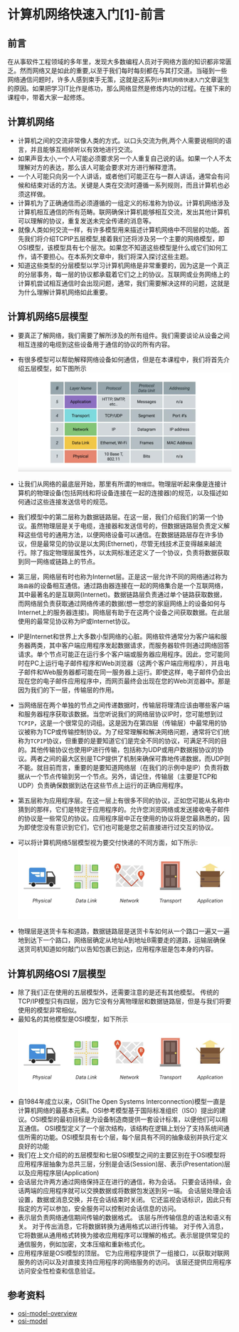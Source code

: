 # 计算机网络快速入门[1]-前言

## 前言
在从事软件工程领域的多年里，发现大多数编程人员对于网络方面的知识都非常匮乏。然而网络又是如此的重要,以至于我们每时每刻都在与其打交道。当碰到一些网络通信问题时，许多人感到束手无策，这就是这系列`计算机网络快速入门`文章诞生的原因。如果把学习IT比作是练功，那么网络显然是修炼内功的过程。在接下来的课程中，带着大家一起修炼。

## 计算机网络
* 计算机之间的交流非常像人类的方式。以口头交流为例,两个人需要说相同的语言，并且能够互相倾听以有效地进行交流。
* 如果声音太小,一个人可能必须要求另一个人重复自己说的话。如果一个人不太理解对方的表达，那么该人可能会要求对方进行解释澄清。
* 一个人可能只向另一个人讲话，或者他们可能正在与一群人讲话，通常会有问候和结束对话的方法。关键是人类在交流时遵循一系列规则，而且计算机也必须这样做。
* 计算机为了正确通信而必须遵循的一组定义的标准称为协议。计算机网络涉及计算机相互通信的所有范畴。联网确保计算机能够相互交流，发出其他计算机可以理解的协议，重复发送未完全传递的消息等。
* 就像人类如何交流一样，有许多模型用来描述计算机网络中不同层的功能。首先我们将介绍TCPIP五层模型,接着我们还将涉及另一个主要的网络模型，即OSI模型，该模型具有七个层次。如果您不知道这些模型是什么或它们如何工作，请不要担心。在本系列文章中，我们将深入探讨这些主题。
* 知道这些类型的分层模型以学习计算机网络是非常重要的，因为这是一个真正的分层事务，每一层的协议都承载着它们之上的协议。互联网或业务网络上的计算机尝试相互通信时会出现问题，通常，我们需要解决这样的问题，这就是为什么理解计算机网络如此重要。

## 计算机网络5层模型
* 要真正了解网络，我们需要了解所涉及的所有组件。我们需要谈论从设备之间相互连接的电缆到这些设备用于通信的协议的所有内容。
* 有很多模型可以帮助解释网络设备如何通信，但是在本课程中，我们将首先介绍五层模型，如下图所示
![image](../image/[1.1].png)

* 让我们从网络的最底层开始，那里有所谓的`物理层`。物理层听起来像是连接计算机的物理设备(包括网线和将设备连接在一起的连接器)的规范，以及描述如何通过这些连接发送信号的规范。
* 我们模型中的第二层称为数据链路层。在这一层，我们介绍我们的第一个协议。虽然物理层是关于电缆，连接器和发送信号的，但数据链路层负责定义解释这些信号的通用方法，以便网络设备可以通信。在数据链路层存在许多协议，但是最常见的协议是以太网(Ethernet)，尽管无线技术正变得越来越流行。除了指定物理层属性外，以太网标准还定义了一个协议，负责将数据获取到同一网络或链路上的节点。
* 第三层，网络层有时也称为Internet层。正是这一层允许不同的网络通过称为`路由器`的设备相互通信。通过路由器连接在一起的网络集合是一个互联网络，其中最著名的是互联网(Internet)。数据链路层负责通过单个链路获取数据，而网络层负责获取通过网络传递的数据(想一想您的家庭网络上的设备如何与Internet上的服务器连接)。网络层有助于在这两个设备之间获取数据。在此层使用的最常见协议称为IP或Internet协议。
* IP是Internet和世界上大多数小型网络的心脏。网络软件通常分为客户端和服务器两类，其中客户端应用程序发起数据请求，而服务器软件则通过网络回答请求。单个节点可能正在运行多个客户端或服务器应用程序。因此，您可能同时在PC上运行电子邮件程序和Web浏览器（这两个客户端应用程序），并且电子邮件和Web服务器都可能在同一服务器上运行。即使这样，电子邮件仍会出现在您的电子邮件应用程序中，而网页最终会出现在您的Web浏览器中。那是因为我们的下一层，传输层的作用。
* 当网络层在两个单独的节点之间传递数据时，传输层将理清应该由哪些客户端和服务器程序获取该数据。当您听说我们的网络层协议IP时，您可能想到过`TCPIP`，这是一个很常见的词组。这是因为在第四层（传输层）中最常用的协议被称为TCP或传输控制协议。为了经常理解和解决网络问题，通常将它们统称为`TCPIP`协议，但重要的是要知道它们是完全不同的协议，可满足不同的目的。其他传输协议也使用IP进行传输，包括称为UDP或用户数据报协议的协议。两者之间的最大区别是TCP提供了机制来确保可靠地传递数据，而UDP则不能。就目前而言，重要的是要知道网络层（在我们的示例中是IP）负责将数据从一个节点传输到另一个节点。另外，请记住，传输层（主要是TCP和UDP）负责确保数据到达在这些节点上运行的正确应用程序。
* 第五层称为应用程序层。在这一层上有很多不同的协议，正如您可能从名称中猜到的那样，它们是特定于应用程序的。允许您浏览网络或发送接收电子邮件的协议是一些常见的协议。应用程序层中正在使用的协议将是您最熟悉的，因为即使您没有意识到它们，它们也可能是您之前直接进行过交互的协议。
* 可以将计算机网络5层模型视为要交付快递的不同方面，如下所示:
![image](../image/[1.2].png)
* 物理层是送货卡车和道路，数据链路层是送货卡车如何从一个路口一遍又一遍地到达下一个路口，网络层确定从地址A到地址B需要走的道路，运输层确保送货司机知道如何敲门以告知包裹已到达，应用程序层是包本身的内容。

## 计算机网络OSI 7层模型
* 除了我们正在使用的五层模型外，还需要注意的是还有其他模型。 传统的TCP/IP模型只有四层，因为它没有分离物理层和数据链路层，但是与我们将要使用的模型非常相似。
* 最知名的其他模型是OSI模型，如下所示
![image](../image/[1.2].png)
* 自1984年成立以来，OSI(The Open Systems Interconnection)模型一直是计算机网络的最基本元素。OSI参考模型基于国际标准组织（ISO）提出的建议。OSI模型的最初目标是为设备制造商提供一套设计标准，以便他们可以相互通信。 OSI模型定义了一个层次结构，该结构在逻辑上划分了支持系统间通信所需的功能。OSI模型具有七个层，每个层具有不同的抽象级别并执行定义良好的功能
* 我们在上文介绍的的五层模型和七层OSI模型之间的主要区别在于OSI模型将应用程序层抽象为总共三层，分别是会话(Session)层、表示(Presentation)层以及应用程序层(Application)
* 会话层允许两方通过网络保持正在进行的通信，称为会话。 只要会话持续，会话两端的应用程序就可以交换数据或将数据包发送到另一端。 会话层处理会话设置，数据或消息交换，并在会话结束时关闭。 它还监视会话标识，因此只有指定的方可以参加，安全服务可以控制对会话信息的访问。
* 表示层负责网络通信期间传输的数据格式。 该层与所传输信息的语法和语义有关。 对于传出消息，它将数据转换为通用格式以进行传输。 对于传入消息，它将数据从通用格式转换为接收应用程序可以理解的格式。表示层提供常见的通信服务，例如加密，文本压缩和重新格式化。
* 应用程序层是OSI模型的顶层。 它为应用程序提供了一组接口，以获取对联网服务的访问以及对直接支持应用程序的网络服务的访问。 该层还提供应用程序访问安全性检查和信息验证。


## 参考资料
* [osi-model-overview](https://www.sans.org/reading-room/whitepapers/standards/osi-model-overview-543)
* [osi-model](https://en.wikipedia.org/wiki/OSI_model)
